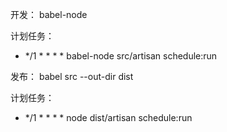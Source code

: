 开发：
babel-node

计划任务：
* */1 * * * * babel-node src/artisan schedule:run

发布：
babel src --out-dir dist

计划任务：
* */1 * * * * node dist/artisan schedule:run